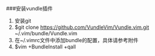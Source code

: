###安装vundle插件
1. 安装git
2. $git clone https://github.com/VundleVim/Vundle.vim.git ~/.vim/bundle/Vundle.vim
3. 在~/.vimrc文件中添加bundle的配置，具体请参考附件
4. $vim +BundleInstall +qall

